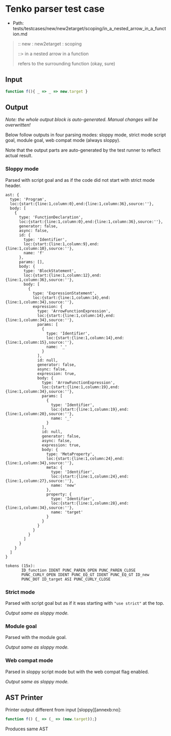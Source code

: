 # Tenko parser test case

- Path: tests/testcases/new/new2etarget/scoping/in_a_nested_arrow_in_a_function.md

> :: new : new2etarget : scoping
>
> ::> in a nested arrow in a function
>
> refers to the surrounding function (okay, sure)

## Input

`````js
function f(){ _ => _ => new.target }
`````

## Output

_Note: the whole output block is auto-generated. Manual changes will be overwritten!_

Below follow outputs in four parsing modes: sloppy mode, strict mode script goal, module goal, web compat mode (always sloppy).

Note that the output parts are auto-generated by the test runner to reflect actual result.

### Sloppy mode

Parsed with script goal and as if the code did not start with strict mode header.

`````
ast: {
  type: 'Program',
  loc:{start:{line:1,column:0},end:{line:1,column:36},source:''},
  body: [
    {
      type: 'FunctionDeclaration',
      loc:{start:{line:1,column:0},end:{line:1,column:36},source:''},
      generator: false,
      async: false,
      id: {
        type: 'Identifier',
        loc:{start:{line:1,column:9},end:{line:1,column:10},source:''},
        name: 'f'
      },
      params: [],
      body: {
        type: 'BlockStatement',
        loc:{start:{line:1,column:12},end:{line:1,column:36},source:''},
        body: [
          {
            type: 'ExpressionStatement',
            loc:{start:{line:1,column:14},end:{line:1,column:34},source:''},
            expression: {
              type: 'ArrowFunctionExpression',
              loc:{start:{line:1,column:14},end:{line:1,column:34},source:''},
              params: [
                {
                  type: 'Identifier',
                  loc:{start:{line:1,column:14},end:{line:1,column:15},source:''},
                  name: '_'
                }
              ],
              id: null,
              generator: false,
              async: false,
              expression: true,
              body: {
                type: 'ArrowFunctionExpression',
                loc:{start:{line:1,column:19},end:{line:1,column:34},source:''},
                params: [
                  {
                    type: 'Identifier',
                    loc:{start:{line:1,column:19},end:{line:1,column:20},source:''},
                    name: '_'
                  }
                ],
                id: null,
                generator: false,
                async: false,
                expression: true,
                body: {
                  type: 'MetaProperty',
                  loc:{start:{line:1,column:24},end:{line:1,column:34},source:''},
                  meta: {
                    type: 'Identifier',
                    loc:{start:{line:1,column:24},end:{line:1,column:27},source:''},
                    name: 'new'
                  },
                  property: {
                    type: 'Identifier',
                    loc:{start:{line:1,column:28},end:{line:1,column:34},source:''},
                    name: 'target'
                  }
                }
              }
            }
          }
        ]
      }
    }
  ]
}

tokens (15x):
       ID_function IDENT PUNC_PAREN_OPEN PUNC_PAREN_CLOSE
       PUNC_CURLY_OPEN IDENT PUNC_EQ_GT IDENT PUNC_EQ_GT ID_new
       PUNC_DOT ID_target ASI PUNC_CURLY_CLOSE
`````

### Strict mode

Parsed with script goal but as if it was starting with `"use strict"` at the top.

_Output same as sloppy mode._

### Module goal

Parsed with the module goal.

_Output same as sloppy mode._

### Web compat mode

Parsed in sloppy script mode but with the web compat flag enabled.

_Output same as sloppy mode._

## AST Printer

Printer output different from input [sloppy][annexb:no]:

````js
function f() {_ => (_ => (new.target));}
````

Produces same AST
